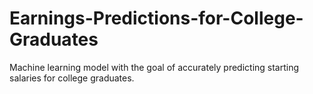 # Earnings-Predictions-for-College-Graduates
Machine learning model with the goal of accurately predicting starting salaries for college graduates.
